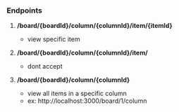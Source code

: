 ### Endpoints

1. **/board/{boardId}/column/{columnId}/item/{itemId}**

   - view specific item

2. **/board/{boardId}/column/{columnId}/item/**

   - dont accept

3. **/board/{boardId}/column/{columnId}**

   - view all items in a specific column
   - ex: http://localhost:3000/board/1/column
